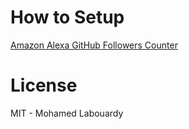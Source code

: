 # How to Setup

[Amazon Alexa GitHub Followers Counter](http://www.blog.labouardy.com/github-follower-count-amazon-echo-alexa/)

# License 

MIT - Mohamed Labouardy
